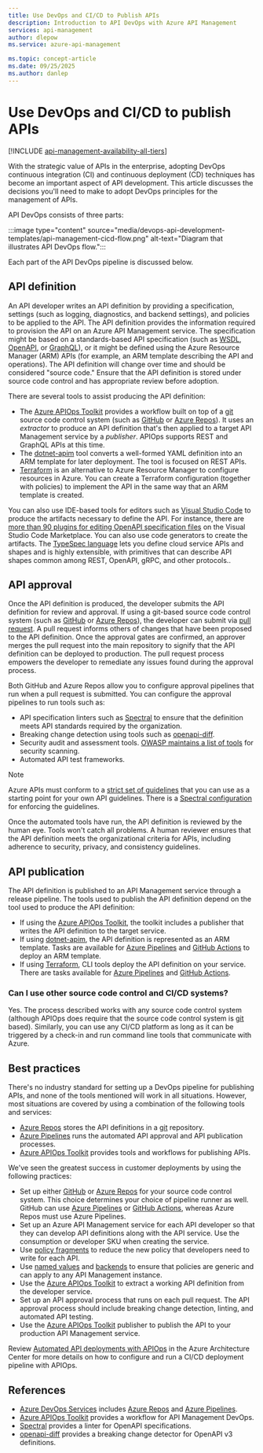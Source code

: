 ```yaml
---
title: Use DevOps and CI/CD to Publish APIs
description: Introduction to API DevOps with Azure API Management
services: api-management
author: dlepow
ms.service: azure-api-management

ms.topic: concept-article
ms.date: 09/25/2025
ms.author: danlep
---
```


# Use DevOps and CI/CD to publish APIs

[!INCLUDE [api-management-availability-all-tiers](../../includes/api-management-availability-all-tiers.md)]

With the strategic value of APIs in the enterprise, adopting DevOps continuous integration (CI) and continuous deployment (CD) techniques has become an important aspect of API development. This article discusses the decisions you'll need to make to adopt DevOps principles for the management of APIs.

API DevOps consists of three parts:

:::image type="content" source="media/devops-api-development-templates/api-management-cicd-flow.png" alt-text="Diagram that illustrates API DevOps flow.":::

Each part of the API DevOps pipeline is discussed below.

## API definition

An API developer writes an API definition by providing a specification, settings (such as logging, diagnostics, and backend settings), and policies to be applied to the API. The API definition provides the information required to provision the API on an Azure API Management service. The specification might be based on a standards-based API specification (such as [WSDL](https://www.w3.org/TR/wsdl20/), [OpenAPI](https://www.openapis.org/), or [GraphQL](https://graphql.org/learn/schema/)), or it might be defined using the Azure Resource Manager (ARM) APIs (for example, an ARM template describing the API and operations). The API definition will change over time and should be considered "source code." Ensure that the API definition is stored under source code control and has appropriate review before adoption.

There are several tools to assist producing the API definition:

* The [Azure APIOps Toolkit](https://github.com/Azure/APIOps) provides a workflow built on top of a [git](https://git-scm.com/) source code control system (such as [GitHub](https://github.com/) or [Azure Repos](/azure/devops/repos/get-started/what-is-repos)). It uses an _extractor_ to produce an API definition that's then applied to a target API Management service by a _publisher_. APIOps supports REST and GraphQL APIs at this time.
* The [dotnet-apim](https://github.com/mirsaeedi/dotnet-apim) tool converts a well-formed YAML definition into an ARM template for later deployment. The tool is focused on REST APIs.
* [Terraform](https://developer.hashicorp.com/terraform) is an alternative to Azure Resource Manager to configure resources in Azure. You can create a Terraform configuration (together with policies) to implement the API in the same way that an ARM template is created.

You can also use IDE-based tools for editors such as [Visual Studio Code](https://code.visualstudio.com/) to produce the artifacts necessary to define the API. For instance, there are [more than 90 plugins for editing OpenAPI specification files](https://marketplace.visualstudio.com/search?term=OpenAPI&target=VSCode&category=All%20categories&sortBy=Relevance) on the Visual Studio Code Marketplace. You can also use code generators to create the artifacts. The [TypeSpec language](https://github.com/microsoft/typespec) lets you define cloud service APIs and shapes and is highly extensible, with primitives that can describe API shapes common among REST, OpenAPI, gRPC, and other protocols..

## API approval

Once the API definition is produced, the developer submits the API definition for review and approval. If using a git-based source code control system (such as [GitHub](https://github.com/) or [Azure Repos](/azure/devops/repos/get-started/what-is-repos)), the developer can submit via [pull request](https://docs.github.com/en/pull-requests/collaborating-with-pull-requests/proposing-changes-to-your-work-with-pull-requests/about-pull-requests). A pull request informs others of changes that have been proposed to the API definition. Once the approval gates are confirmed, an approver merges the pull request into the main repository to signify that the API definition can be deployed to production. The pull request process empowers the developer to remediate any issues found during the approval process.

Both GitHub and Azure Repos allow you to configure approval pipelines that run when a pull request is submitted. You can configure the approval pipelines to run tools such as:

* API specification linters such as [Spectral](https://stoplight.io/open-source/spectral) to ensure that the definition meets API standards required by the organization.
* Breaking change detection using tools such as [openapi-diff](https://github.com/Azure/openapi-diff).
* Security audit and assessment tools. [OWASP maintains a list of tools](https://owasp.org/www-community/api_security_tools) for security scanning.
* Automated API test frameworks.

> [!NOTE]
> Azure APIs must conform to a [strict set of guidelines](https://github.com/microsoft/api-guidelines/blob/vNext/azure/Guidelines.md) that you can use as a starting point for your own API guidelines. There is a [Spectral configuration](https://github.com/Azure/azure-api-style-guide) for enforcing the guidelines.

Once the automated tools have run, the API definition is reviewed by the human eye. Tools won't catch all problems. A human reviewer ensures that the API definition meets the organizational criteria for APIs, including adherence to security, privacy, and consistency guidelines.

## API publication

The API definition is published to an API Management service through a release pipeline. The tools used to publish the API definition depend on the tool used to produce the API definition:

* If using the [Azure APIOps Toolkit](https://github.com/Azure/APIOps), the toolkit includes a publisher that writes the API definition to the target service.
* If using [dotnet-apim](https://github.com/mirsaeedi/dotnet-apim), the API definition is represented as an ARM template. Tasks are available for [Azure Pipelines](../azure-resource-manager/templates/deployment-tutorial-pipeline.md) and [GitHub Actions](https://github.com/marketplace/actions/deploy-azure-resource-manager-arm-template) to deploy an ARM template.
* If using [Terraform](https://developer.hashicorp.com/terraform), CLI tools deploy the API definition on your service. There are tasks available for [Azure Pipelines](https://marketplace.visualstudio.com/items?itemName=JasonBJohnson.azure-pipelines-tasks-terraform) and [GitHub Actions](https://developer.hashicorp.com/terraform/tutorials/automation/github-actions).

### Can I use other source code control and CI/CD systems?

Yes. The process described works with any source code control system (although APIOps does require that the source code control system is [git](https://git-scm.com/) based). Similarly, you can use any CI/CD platform as long as it can be triggered by a check-in and run command line tools that communicate with Azure.

## Best practices

There's no industry standard for setting up a DevOps pipeline for publishing APIs, and none of the tools mentioned will work in all situations. However, most situations are covered by using a combination of the following tools and services:

* [Azure Repos](/azure/devops/repos/get-started/what-is-repos) stores the API definitions in a [git](https://git-scm.com/) repository.
* [Azure Pipelines](../azure-resource-manager/templates/deployment-tutorial-pipeline.md) runs the automated API approval and API publication processes.
* [Azure APIOps Toolkit](https://github.com/Azure/azure-api-management-devops-resource-kit) provides tools and workflows for publishing APIs.

We've seen the greatest success in customer deployments by using the following practices:

* Set up either [GitHub](https://github.com/) or [Azure Repos](/azure/devops/repos/get-started/what-is-repos) for your source code control system. This choice determines your choice of pipeline runner as well. GitHub can use [Azure Pipelines](../azure-resource-manager/templates/deployment-tutorial-pipeline.md) or [GitHub Actions](https://github.com/marketplace/actions/deploy-azure-resource-manager-arm-template), whereas Azure Repos must use Azure Pipelines.
* Set up an Azure API Management service for each API developer so that they can develop API definitions along with the API service. Use the consumption or developer SKU when creating the service.
* Use [policy fragments](./policy-fragments.md) to reduce the new policy that developers need to write for each API.
* Use [named values](./api-management-howto-properties.md) and [backends](./backends.md) to ensure that policies are generic and can apply to any API Management instance.
* Use the [Azure APIOps Toolkit](https://github.com/Azure/APIOps) to extract a working API definition from the developer service.
* Set up an API approval process that runs on each pull request. The API approval process should include breaking change detection, linting, and automated API testing.
* Use the [Azure APIOps Toolkit](https://github.com/Azure/APIOps) publisher to publish the API to your production API Management service.

Review [Automated API deployments with APIOps](/azure/architecture/example-scenario/devops/automated-api-deployments-apiops) in the Azure Architecture Center for more details on how to configure and run a CI/CD deployment pipeline with APIOps.

## References

* [Azure DevOps Services](https://azure.microsoft.com/products/devops/) includes [Azure Repos](/azure/devops/repos/get-started/what-is-repos) and [Azure Pipelines](../azure-resource-manager/templates/deployment-tutorial-pipeline.md).
* [Azure APIOps Toolkit](https://github.com/Azure/APIOps) provides a workflow for API Management DevOps.
* [Spectral](https://stoplight.io/open-source/spectral) provides a linter for OpenAPI specifications.
* [openapi-diff](https://github.com/Azure/openapi-diff) provides a breaking change detector for OpenAPI v3 definitions.
